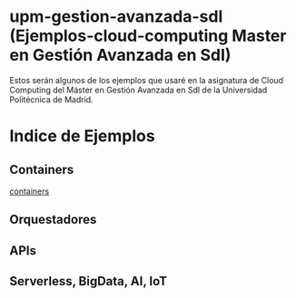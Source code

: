 # upm-gestion-avanzada-sdl (Ejemplos-cloud-computing Master en Gestión Avanzada en SdI)

Estos serán algunos de los ejemplos que usaré en la asignatura de Cloud Computing del Máster en Gestión Avanzada en Sdl de la Universidad Politécnica de Madrid.

# Indice de Ejemplos

## Containers

[containers](https://raw.githubusercontent.com/alknopfler/upm-gestion-avanzada-sdl/gh-pages/Containers/index.html)


## Orquestadores

## APIs 

## Serverless, BigData, AI, IoT


